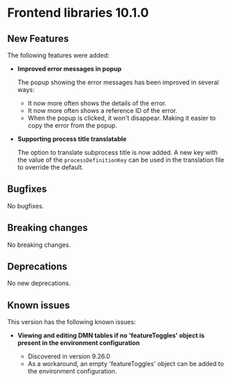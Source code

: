 # Frontend libraries 10.1.0

## New Features

The following features were added:

* **Improved error messages in popup**

  The popup showing the error messages has been improved in several ways:
  - It now more often shows the details of the error.
  - It now more often shows a reference ID of the error.
  - When the popup is clicked, it won't disappear. Making it easier to copy the error from the popup. 

* **Supporting process title translatable**

  The option to translate subprocess title is now added. A new key with the value of the `processDefinitionKey` can be used in the translation file to override the default.



## Bugfixes

No bugfixes.

## Breaking changes

No breaking changes.

## Deprecations

No new deprecations.

## Known issues

This version has the following known issues:

* **Viewing and editing DMN tables if no 'featureToggles' object is present in the environment configuration**

  * Discovered in version 9.26.0
  * As a workaround, an empty 'featureToggles' object can be added to the environment configuration.

